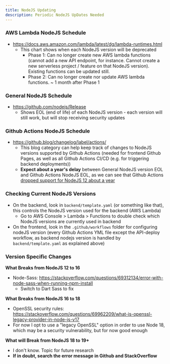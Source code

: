 ```yaml
---
title: NodeJS Updating
description: Periodic NodeJS UpDates Needed
---
```


### AWS Lambda NodeJS Schedule

- https://docs.aws.amazon.com/lambda/latest/dg/lambda-runtimes.html
  - This chart shows when each NodeJS version will be deprecated
    - Phase 1: Can no longer create new AWS lambda functions (cannot add a new API endpoint, for instance. Cannot create a new serverless project / feature on that NodeJS version). Existing functions can be updated still.
    - Phase 2: Can no longer create nor update AWS lambda functions. ~ 1 month after Phase 1

### General NodeJS Schedule

- https://github.com/nodejs/Release
  - Shows EOL (end of life) of each NodeJS version - each version will still work, but will stop receiving security updates

### Github Actions NodeJS Schedule

- https://github.blog/changelog/label/actions/
  - This blog category can help keep track of changes to NodeJS versions supported by Github Actions (needed for frontend Github Pages, as well as all Github Actions CI/CD (e.g. for triggering backend deployments))
  - **Expect about a year's delay** between General NodeJS version EOL and Github Actions NodeJS EOL, as we can see that Github Actions [dropped support for NodeJS 12 about a year](https://github.blog/changelog/2023-05-04-github-actions-all-actions-will-run-on-node16-instead-of-node12/)

### Checking Current NodeJS Versions

- On the backend, look in `backend/template.yaml` (or something like that), this controls the NodeJS version used for the backend (AWS Lambda)
  - Go to AWS Console > Lambda > Functions to double check which NodeJS versions are currently used in backend
- On the frontend, look in the `.github/workflows` folder for configuring nodeJS version (every Github Actions YML file except the API-deploy workflow, as backend nodejs version is handled by `backend/template.yaml` as explained above)

### Version Specific Changes

**What Breaks from NodeJS 12 to 16**

- Node-Sass: https://stackoverflow.com/questions/69312134/error-with-node-sass-when-running-npm-install
  - Switch to Dart Sass to fix

**What Breaks from NodeJS 16 to 18**

- OpenSSL security rules: https://stackoverflow.com/questions/69962209/what-is-openssl-legacy-provider-in-node-js-v17
- For now I opt to use a "legacy OpenSSL" option in order to use Node 18, which may be a security vulnerability, but for now good enough

**What will Break from NodeJS 18 to 19+**

- I don't know. Topic for future research
- **If in doubt, search the error message in Github and StackOverflow**
